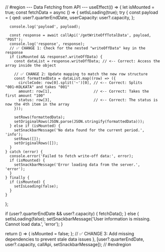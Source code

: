 // #region --- Data Fetching from API ---
useEffect(() => {
  let isMounted = true;
  const fetchData = async () => {
    setIsLoading(true);
    try {
      const payload = {
        qed: user?.quarterEndDate,
        userCapacity: user?.capacity,
      };

      console.log('payload', payload);

      const response = await callApi('/getWriteOffTotalData', payload, 'POST');
      console.log('response', response);
      // ✅ CHANGE 1: Check for the nested "writeOffData" key in the response
      if (isMounted && response?.writeOffData) {
        const dataList = response.writeOffData; // <-- Correct: Access the array inside the object

        // ✅ CHANGE 2: Update mapping to match the new row structure
        const formattedData = dataList.map((row) => ({
          circleCode: row[0].split('~')[0], // <-- Correct: Splits "001~KOLKATA" and takes "001"
          amount: row[1],                   // <-- Correct: Takes the first amount "100"
          status: row[3],                   // <-- Correct: The status is now the 4th item in the array
        }));

        setRows(formattedData);
        setOriginalRows(JSON.parse(JSON.stringify(formattedData)));
      } else if (isMounted) {
        setSnackbarMessage('No data found for the current period.', 'info');
        setRows([]);
        setOriginalRows([]);
      }
    } catch (error) {
      console.error('Failed to fetch write-off data:', error);
      if (isMounted) {
        setSnackbarMessage('Error loading data from the server.', 'error');
      }
    } finally {
      if (isMounted) {
        setIsLoading(false);
      }
    }
  };

  if (user?.quarterEndDate && user?.capacity) {
    fetchData();
  } else {
    setIsLoading(false);
    setSnackbarMessage('User information is missing. Cannot load data.', 'error');
  }

  return () => {
    isMounted = false;
  };
  // ✅ CHANGE 3: Add missing dependencies to prevent stale data issues
}, [user?.quarterEndDate, user?.capacity, callApi, setSnackbarMessage]);
// #endregion
